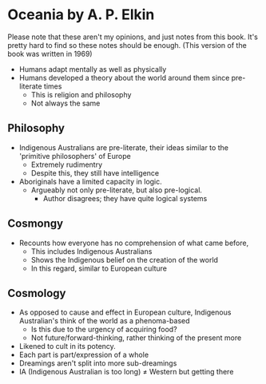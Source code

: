# Oceania by A. P. Elkin
Please note that these aren't my opinions, and just notes from this book. It's pretty hard to find so these notes should be enough. (This version of the book was written in 1969)

- Humans adapt mentally as well as physically
- Humans developed a theory about the world around them since pre-literate times
	- This is religion and philosophy
	- Not always the same
## Philosophy
- Indigenous Australians are pre-literate, their ideas similar to the 'primitive philosophers' of Europe
	- Extremely rudimentry
	- Despite this, they still have intelligence
- Aboriginals have a limited capacity in logic.
	- Argueably not only pre-literate, but also pre-logical.
		- Author disagrees; they have quite logical systems
## Cosmongy
- Recounts how everyone has no comprehension of what came before,
	- This includes Indigenous Australians
	- Shows the Indigenous belief on the creation of the world
	- In this regard, similar to European culture
## Cosmology
- As opposed to cause and effect in European culture, Indigenous Australian's think of the world as a phenoma-based
	- Is this due to the urgency of acquiring food?
	- Not future/forward-thinking, rather thinking of the present more
- Likened to cult in its potency.
- Each part is part/expression of a whole
- Dreamings aren't split into more sub-dreamings
- IA (Indigenous Australian is too long) ≠ Western but getting there
